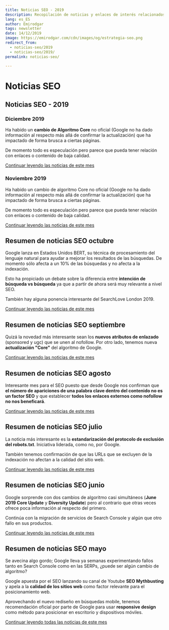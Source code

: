 ```yaml
---
title: Noticias SEO - 2019
description: Recopilación de noticias y enlaces de interés relacionados con el SEO y Marketing digital
lang: es_ES
author: Emirodgar
tags: newsletter
date: 14/12/2019
image: https://emirodgar.com/cdn/images/og/estrategia-seo.png
redirect_from: 
  - noticias-seo/2019
  - noticias-seo/2019/
permalink: noticias-seo/

---
```


# Noticias SEO

## Noticias SEO - 2019

### Diciembre 2019

Ha habido un **cambio de Algoritmo Core** no oficial (Google no ha dado información al respecto más allá de confirmar la actualización) que ha impactado de forma brusca a ciertas páginas.

De momento todo es especulación pero parece que pueda tener relación con enlaces o contenido de baja calidad.

[Continuar leyendo las noticias de este mes](https://emirodgar.com/noticias-seo/2019/diciembre)

### Noviembre 2019

Ha habido un cambio de algoritmo Core no oficial (Google no ha dado información al respecto más allá de confirmar la actualización) que ha impactado de forma brusca a ciertas páginas.

De momento todo es especulación pero parece que pueda tener relación con enlaces o contenido de baja calidad.

[Continuar leyendo las noticias de este mes](https://emirodgar.com/noticias-seo/2019/noviembre)

## Resumen de noticias SEO octubre

Google lanza en Estados Unidos BERT, su técnica de procesamiento del lenguaje natural para ayudar a mejorar los resultados de las búsquedas.  De momento sólo afecta a un 10% de las búsquedas y no afecta a la indexación.

Esto ha propiciado un debate sobre la diferencia entre **intención de búsqueda vs búsqueda** ya que a partir de ahora será muy relevante a nivel SEO.

También hay alguna ponencia interesante del SearchLove London 2019.

[Continuar leyendo las noticias de este mes](https://emirodgar.com/noticias-seo/2019/octubre)

## Resumen de noticias SEO septiembre

Quizá la novedad más interesante sean los **nuevos atributos de enlazado** (sponsored y ugc) que se unen al nofollow. Por otro lado, tenemos nueva **actualización "Core"** del algoritmo de Google.

[Continuar leyendo las noticias de este mes](https://emirodgar.com/noticias-seo/2019/septiembre)

## Resumen de noticias SEO agosto

Interesante mes para el SEO puesto que desde Google nos confirman que **el número de apariciones de una palabra clave dentro del contenido no es un factor SEO** y que establecer **todos los enlaces externos como nofollow no nos beneficará**.

[Continuar leyendo las noticias de este mes](https://emirodgar.com/noticias-seo/2019/agosto)

## Resumen de noticias SEO julio

La noticia más interesante es la **estandarización del protocolo de exclusión del robots.txt**. Iniciativa liderada, como no, por Google.

También tenemos confirmación de que las URLs que se excluyen de la indexación no afectan a la calidad del sitio web.

[Continuar leyendo las noticias de este mes](https://emirodgar.com/noticias-seo/2019/julio)


## Resumen de noticias SEO junio

Google sorprende con dos cambios de algoritmo casi simultáneos (**June 2019 Core Update** y **Diversity Update**) pero al contrario que otras veces ofrece poca información al respecto del primero.

Continúa con la migración de servicios de Search Console y algún que otro fallo en sus productos.

[Continuar leyendo las noticias de este mes](https://emirodgar.com/noticias-seo/2019/junio)


## Resumen de noticias SEO mayo 

Se avecina algo gordo; Google lleva ya semanas experimentando fallos tanto en Search Console como en las SERPs, ¿puede ser algún cambio de algoritmo?

Google apuesta por el SEO lanzando su canal de Youtube **SEO Mythbusting** y apela a la **calidad de los sitios web** como factor relevante para el posicionamiento web.

Aprovechando el nuevo rediseño en búsquedas mobile, tenemos recomendación oficial por parte de Google para usar **responsive design** como método para posicionar en escritorio y dispositivos móviles.

[Continuar leyendo todas las noticias de este mes](https://emirodgar.com/noticias-seo/2019/mayo)


<!--stackedit_data:
eyJoaXN0b3J5IjpbMTI2NjM3MjA3MSwtMTM1MTQ3NjY5NSw0OD
EwNzcyOTksLTM3ODE1MDYwLDEzNzc5NjQ2MzAsOTc4MTkzNTc3
LC0yNzkzNjE5NywzNTYwNzM0ODgsLTYyMzE3ODI1LC01NjE3MD
c5MTIsODcyNjQzNTA2LDE2Nzg5ODI2NDYsLTIxMjgwNDU2ODgs
MjAzNzM4Mjc5MSwtMjc1MDg5MDM1LDExNDgyODUzNDQsNjk4NT
Q4MTIyLC00Nzc1MzA1NzMsLTE3MzQwMDExMzIsLTE4MjM3MTQ4
NF19
-->